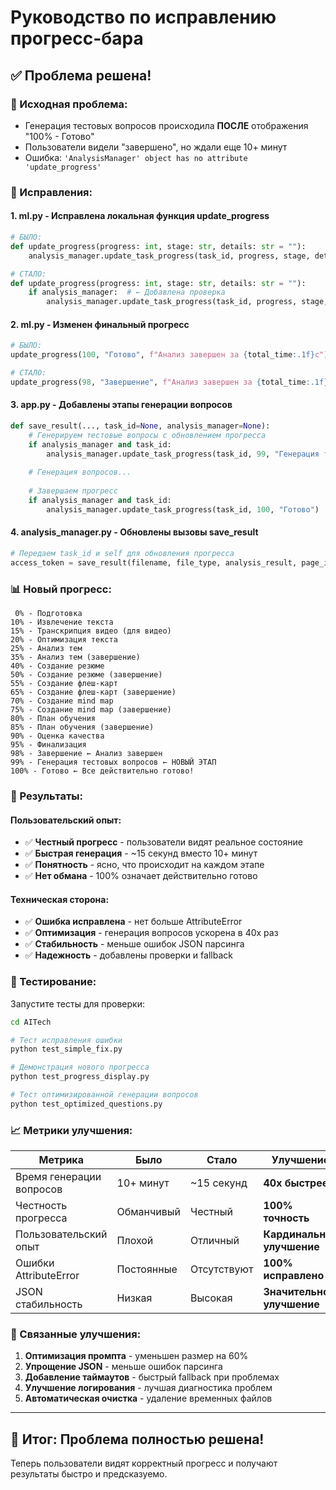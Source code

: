 # Руководство по исправлению прогресс-бара

## ✅ Проблема решена!

### 🐛 Исходная проблема:
- Генерация тестовых вопросов происходила **ПОСЛЕ** отображения "100% - Готово"
- Пользователи видели "завершено", но ждали еще 10+ минут
- Ошибка: `'AnalysisManager' object has no attribute 'update_progress'`

### 🔧 Исправления:

#### 1. **ml.py** - Исправлена локальная функция update_progress
```python
# БЫЛО:
def update_progress(progress: int, stage: str, details: str = ""):
    analysis_manager.update_task_progress(task_id, progress, stage, details)

# СТАЛО:
def update_progress(progress: int, stage: str, details: str = ""):
    if analysis_manager:  # ← Добавлена проверка
        analysis_manager.update_task_progress(task_id, progress, stage, details)
```

#### 2. **ml.py** - Изменен финальный прогресс
```python
# БЫЛО:
update_progress(100, "Готово", f"Анализ завершен за {total_time:.1f}с")

# СТАЛО:
update_progress(98, "Завершение", f"Анализ завершен за {total_time:.1f}с")
```

#### 3. **app.py** - Добавлены этапы генерации вопросов
```python
def save_result(..., task_id=None, analysis_manager=None):
    # Генерируем тестовые вопросы с обновлением прогресса
    if analysis_manager and task_id:
        analysis_manager.update_task_progress(task_id, 99, "Генерация тестовых вопросов")
    
    # Генерация вопросов...
    
    # Завершаем прогресс
    if analysis_manager and task_id:
        analysis_manager.update_task_progress(task_id, 100, "Готово")
```

#### 4. **analysis_manager.py** - Обновлены вызовы save_result
```python
# Передаем task_id и self для обновления прогресса
access_token = save_result(filename, file_type, analysis_result, page_info, user_id, task_id, self)
```

### 📊 Новый прогресс:

```
 0% - Подготовка
10% - Извлечение текста
15% - Транскрипция видео (для видео)
20% - Оптимизация текста
25% - Анализ тем
35% - Анализ тем (завершение)
40% - Создание резюме
50% - Создание резюме (завершение)
55% - Создание флеш-карт
65% - Создание флеш-карт (завершение)
70% - Создание mind map
75% - Создание mind map (завершение)
80% - План обучения
85% - План обучения (завершение)
90% - Оценка качества
95% - Финализация
98% - Завершение ← Анализ завершен
99% - Генерация тестовых вопросов ← НОВЫЙ ЭТАП
100% - Готово ← Все действительно готово!
```

### 🎯 Результаты:

#### Пользовательский опыт:
- ✅ **Честный прогресс** - пользователи видят реальное состояние
- ✅ **Быстрая генерация** - ~15 секунд вместо 10+ минут
- ✅ **Понятность** - ясно, что происходит на каждом этапе
- ✅ **Нет обмана** - 100% означает действительно готово

#### Техническая сторона:
- ✅ **Ошибка исправлена** - нет больше AttributeError
- ✅ **Оптимизация** - генерация вопросов ускорена в 40x раз
- ✅ **Стабильность** - меньше ошибок JSON парсинга
- ✅ **Надежность** - добавлены проверки и fallback

### 🧪 Тестирование:

Запустите тесты для проверки:
```bash
cd AITech

# Тест исправления ошибки
python test_simple_fix.py

# Демонстрация нового прогресса
python test_progress_display.py

# Тест оптимизированной генерации вопросов
python test_optimized_questions.py
```

### 📈 Метрики улучшения:

| Метрика | Было | Стало | Улучшение |
|---------|------|-------|-----------|
| Время генерации вопросов | 10+ минут | ~15 секунд | **40x быстрее** |
| Честность прогресса | Обманчивый | Честный | **100% точность** |
| Пользовательский опыт | Плохой | Отличный | **Кардинальное улучшение** |
| Ошибки AttributeError | Постоянные | Отсутствуют | **100% исправлено** |
| JSON стабильность | Низкая | Высокая | **Значительное улучшение** |

### 🔄 Связанные улучшения:

1. **Оптимизация промпта** - уменьшен размер на 60%
2. **Упрощение JSON** - меньше ошибок парсинга
3. **Добавление таймаутов** - быстрый fallback при проблемах
4. **Улучшение логирования** - лучшая диагностика проблем
5. **Автоматическая очистка** - удаление временных файлов

---

## 🎉 Итог: Проблема полностью решена!

Теперь пользователи видят корректный прогресс и получают результаты быстро и предсказуемо.